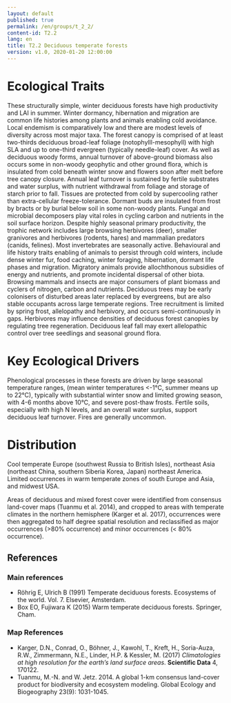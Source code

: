 ```yaml
---
layout: default
published: true
permalink: /en/groups/t_2_2/
content-id: T2.2
lang: en
title: T2.2 Deciduous temperate forests
version: v1.0, 2020-01-20 12:00:00
---
```

# Ecological Traits


 These structurally simple, winter deciduous forests have high productivity and LAI in summer. Winter dormancy, hibernation and migration are common life histories among plants and animals enabling cold avoidance. Local endemism is comparatively low and there are modest levels of diversity across most major taxa. The forest canopy is comprised of at least two-thirds deciduous broad-leaf foliage (notophylll-mesophyll) with high SLA and up to one-third evergreen (typically needle-leaf) cover. As well as deciduous woody forms, annual turnover of above-ground biomass also occurs some in non-woody geophytic and other ground flora, which is insulated from cold beneath winter snow and flowers soon after melt before tree canopy closure. Annual leaf turnover is sustained by fertile substrates and water surplus, with nutrient withdrawal from foliage and storage of starch prior to fall. Tissues are protected from cold by supercooling rather than extra-cellular freeze-tolerance. Dormant buds are insulated from frost by bracts or by burial below soil in some non-woody plants. Fungal and microbial decomposers play vital roles in cycling carbon and nutrients in the soil surface horizon. Despite highly seasonal primary productivity, the trophic network includes large browsing herbivores (deer), smaller granivores and herbivores (rodents, hares) and mammalian predators (canids, felines). Most invertebrates are seasonally active. Behavioural and life history traits enabling of animals to persist through cold winters, include dense winter fur, food caching, winter foraging, hibernation, dormant life phases and migration. Migratory animals provide allochthonous subsidies of energy and nutrients, and promote incidental dispersal of other biota. Browsing mammals and insects are major consumers of plant biomass and cyclers of nitrogen, carbon and nutrients. Deciduous trees may be early colonisers of disturbed areas later replaced by evergreens, but are also stable occupants across large temperate regions. Tree recruitment is limited by spring frost, allelopathy and herbivory, and occurs semi-continuously in gaps. Herbivores may influence densities of deciduous forest canopies by regulating tree regeneration. Deciduous leaf fall may exert allelopathic control over tree seedlings and seasonal ground flora.


# Key Ecological Drivers


 Phenological processes in these forests are driven by large seasonal temperature ranges, (mean winter temperatures <-1°C, summer means  up to 22°C), typically with substantial winter snow and limited growing season, with 4-6 months above 10°C, and severe post-thaw frosts. Fertile soils, especially with high N levels, and an overall water surplus, support deciduous leaf turnover. Fires are generally uncommon.


# Distribution


Cool temperate Europe (southwest Russia to British Isles), northeast Asia (northeast China, southern Siberia Korea, Japan) northeast America. Limited occurrences in warm temperate zones of south Europe and Asia, and midwest USA.


Areas of deciduous and mixed forest cover were identified from consensus land-cover maps (Tuanmu et al. 2014), and cropped to areas with temperate climates in the northern hemisphere (Karger et al. 2017), occurrences were then aggregated to half degree spatial resolution and reclassified as major occurrences (>80% occurrence) and minor occurrences (< 80% occurrence).

## References
### Main references
* Röhrig E, Ulrich B (1991) Temperate deciduous forests. Ecosystems of the world. Vol. 7. Elsevier, Amsterdam.
* Box EO, Fujiwara K (2015) Warm temperate deciduous forests. Springer, Cham.
### Map References
* Karger, D.N., Conrad, O., Böhner, J., Kawohl, T., Kreft, H., Soria-Auza, R.W., Zimmermann, N.E., Linder, H.P. & Kessler, M. (2017) *Climatologies at high resolution for the earth’s land surface areas*. **Scientific Data** 4, 170122.
* Tuanmu, M.-N. and W. Jetz. 2014. A global 1-km consensus land-cover product for biodiversity and ecosystem modeling. Global Ecology and Biogeography 23(9): 1031-1045.
